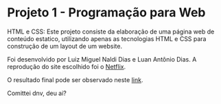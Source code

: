 <h1> Projeto 1 - Programação para Web </h1> 
<p>  HTML e CSS: Este projeto consiste da elaboração de uma página web de conteúdo estatico, utilizando apenas as tecnologias HTML 
e CSS para construção de um layout de um website. </p>
<p> Foi desenvolvido por Luiz Miguel Naldi Dias e Luan Antônio Dias. A reprodução do site escolhido foi o <a href="https://www.netflix.com/br/">Netflix</a>.</p> 
<p> O resultado final pode ser observado neste <a href="https://miguelnaldi.github.io/programacao-web/">link</a>. </p>

Comittei dnv, deu ai? 